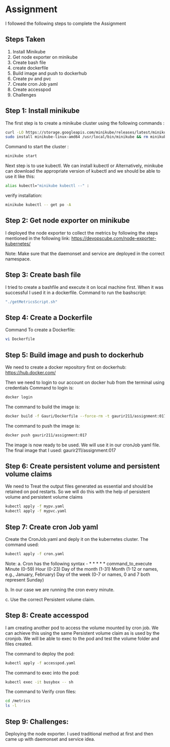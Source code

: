 
# Assignment

I followed the following steps to complete the Assignment




## Steps Taken

1. Install Minikube
2. Get node exporter on minikube
3. Create bash file
4. create dockerfile
5. Build image and push to dockerhub
6. Create pv and pvc
7. Create cron Job yaml
8. Create accesspod
9. Challenges


## Step 1: Install minikube 

The first step is to create a minikube cluster using  the following commands :

```bash
curl -LO https://storage.googleapis.com/minikube/releases/latest/minikube-linux-amd64
sudo install minikube-linux-amd64 /usr/local/bin/minikube && rm minikube-linux-amd64
```

Command to start the cluster :
```bash
minikube start
```

Next step is to use kubectl. We can install kubectl or Alternatively, minikube can download the appropriate 
version of kubectl and we should be able to use it like this:
```bash
alias kubectl="minikube kubectl --" :
```

verify installation:
```bash
minikube kubectl -- get po -A
```

## Step 2: Get node exporter on minikube

I deployed the node exporter to collect the metrics by following the steps mentioned in the following link:
https://devopscube.com/node-exporter-kubernetes/

Note: Make sure that the daemonset and service are deployed in the correct namespace.

## Step 3: Create bash file

I tried to create a bashfile and execute it on local machine first. When it was successful I used it in a dockerfile.
Command to run the bashscript:
```bash
"./getMetricsScript.sh"
```
## Step 4: Create a Dockerfile

Command To create a Dockerfile:
```bash
vi Dockerfile
```
## Step 5: Build image and push to dockerhub

We need to create a docker repository first on dockerhub: 
https://hub.docker.com/

Then we need to login to our account on docker hub from the terminal using credentials Command to login is: 
```bash
docker login
```

The command to build the image is:
```bash
docker build -f Gauri/Dockerfile --force-rm -t gaurir211/assignment:017 .
```

The command to push the image is:
```bash
docker push gaurir211/assignment:017
```

The image is now ready to  be used. We will use it in our cronJob yaml file. The final image that I used: gaurir211/assignment:017
## Step 6: Create persistent volume and persistent volume claims
We need to Treat the output files generated as essential and should be retained on pod restarts. So we will do this with the help of persistent volume and persistent volume claims

```bash
kubectl apply -f mypv.yaml
kubectl apply -f mypvc.yaml
```
## Step 7: Create cron Job yaml

Create the CronJob.yaml and deply it on the kubernetes cluster. The command used:
```bash
kubectl apply -f cron.yaml
```

Note:
a. Cron has the following syntax - * * * * * command_to_execute 
Minute (0-59)
Hour (0-23)
Day of the month (1-31)
Month (1-12 or names, e.g., January, February)
Day of the week (0-7 or names, 0 and 7 both represent Sunday)

b. In our case we are running the cron every minute.

c. Use the correct Persistent volume claim.


## Step 8: Create accesspod

I am creating another pod to access the volume mounted by cron job. We can achieve this using the same Persistent volume claim as is used by the cronjob. We will be able to exec to the pod and test the volume folder and files created. 

The command to deploy the pod:
```bash
kubectl apply -f accesspod.yaml
```

The command to exec into the pod:
```bash
kubectl exec -it busybox -- sh
```

The command to Verify cron files:
```bash
cd /metrics
ls -l
```
## Step 9: Challenges:

Deploying the node exporter. I used traditional method at first and then came up with daemonset and service idea.

